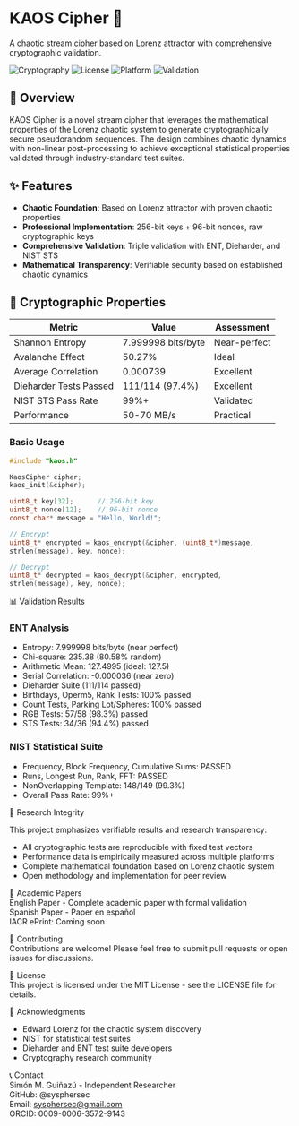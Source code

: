 # KAOS Cipher 🔐

A chaotic stream cipher based on Lorenz attractor with comprehensive cryptographic validation.

![Cryptography](https://img.shields.io/badge/Cryptography-Stream%20Cipher-blue)
![License](https://img.shields.io/badge/License-MIT-green)
![Platform](https://img.shields.io/badge/Platform-C%20%2F%20C++-yellow)
![Validation](https://img.shields.io/badge/Validation-ENT%2FDieharder%2FNIST-success)

## 📖 Overview

KAOS Cipher is a novel stream cipher that leverages the mathematical properties of the Lorenz chaotic system to generate cryptographically secure pseudorandom sequences. The design combines chaotic dynamics with non-linear post-processing to achieve exceptional statistical properties validated through industry-standard test suites.

## ✨ Features

- **Chaotic Foundation**: Based on Lorenz attractor with proven chaotic properties
- **Professional Implementation**: 256-bit keys + 96-bit nonces, raw cryptographic keys
- **Comprehensive Validation**: Triple validation with ENT, Dieharder, and NIST STS
- **Mathematical Transparency**: Verifiable security based on established chaotic dynamics

## 🔬 Cryptographic Properties

| Metric | Value | Assessment |
|--------|-------|------------|
| Shannon Entropy | 7.999998 bits/byte | Near-perfect |
| Avalanche Effect | 50.27% | Ideal |
| Average Correlation | 0.000739 | Excellent |
| Dieharder Tests Passed | 111/114 (97.4%) | Excellent |
| NIST STS Pass Rate | 99%+ | Validated |
| Performance | 50-70 MB/s | Practical |

### Basic Usage
```C
#include "kaos.h"

KaosCipher cipher;
kaos_init(&cipher);

uint8_t key[32];      // 256-bit key
uint8_t nonce[12];    // 96-bit nonce
const char* message = "Hello, World!";

// Encrypt
uint8_t* encrypted = kaos_encrypt(&cipher, (uint8_t*)message,
strlen(message), key, nonce);

// Decrypt
uint8_t* decrypted = kaos_decrypt(&cipher, encrypted,
strlen(message), key, nonce);
```
📊 Validation Results

### ENT Analysis
- Entropy: 7.999998 bits/byte (near perfect)
- Chi-square: 235.38 (80.58% random)
- Arithmetic Mean: 127.4995 (ideal: 127.5)
- Serial Correlation: -0.000036 (near zero)
- Dieharder Suite (111/114 passed)
- Birthdays, Operm5, Rank Tests: 100% passed
- Count Tests, Parking Lot/Spheres: 100% passed
- RGB Tests: 57/58 (98.3%) passed
- STS Tests: 34/36 (94.4%) passed

### NIST Statistical Suite

- Frequency, Block Frequency, Cumulative Sums: PASSED
- Runs, Longest Run, Rank, FFT: PASSED
- NonOverlapping Template: 148/149 (99.3%)
- Overall Pass Rate: 99%+

🔬 Research Integrity  

This project emphasizes verifiable results and research transparency:  

- All cryptographic tests are reproducible with fixed test vectors
- Performance data is empirically measured across multiple platforms
- Complete mathematical foundation based on Lorenz chaotic system
- Open methodology and implementation for peer review

📄 Academic Papers  
English Paper - Complete academic paper with formal validation    
Spanish Paper - Paper en español    
IACR ePrint: Coming soon  

🤝 Contributing  
Contributions are welcome! Please feel free to submit pull requests or open issues for discussions.

📜 License  
This project is licensed under the MIT License - see the LICENSE file for details.

🙏 Acknowledgments  
- Edward Lorenz for the chaotic system discovery  
- NIST for statistical test suites  
- Dieharder and ENT test suite developers  
- Cryptography research community  

📞 Contact  
Simón M. Guiñazú - Independent Researcher  
GitHub: @sysphersec  
Email: sysphersec@gmail.com  
ORCID: 0009-0006-3572-9143  
